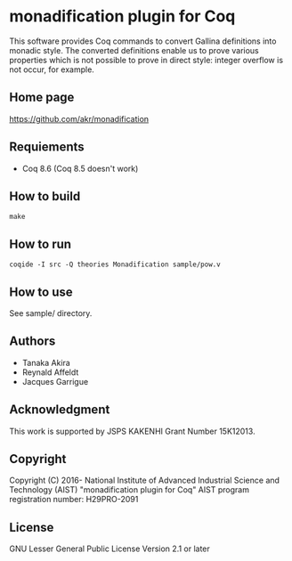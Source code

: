 # monadification plugin for Coq

This software provides Coq commands to convert Gallina definitions into
monadic style.
The converted definitions enable us to prove various properties which is
not possible to prove in direct style: integer overflow is not occur, for example.

## Home page

https://github.com/akr/monadification

## Requiements

- Coq 8.6 (Coq 8.5 doesn't work)

## How to build

    make

## How to run

    coqide -I src -Q theories Monadification sample/pow.v

## How to use

See sample/ directory.

## Authors

- Tanaka Akira
- Reynald Affeldt
- Jacques Garrigue

## Acknowledgment

This work is supported by JSPS KAKENHI Grant Number 15K12013.

## Copyright

Copyright (C) 2016- National Institute of Advanced Industrial Science and Technology (AIST)
"monadification plugin for Coq"
AIST program registration number: H29PRO-2091

## License

GNU Lesser General Public License Version 2.1 or later
